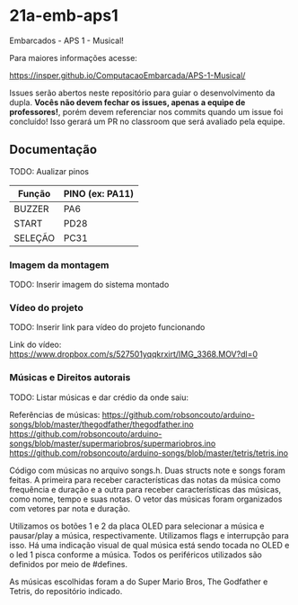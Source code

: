 # 21a-emb-aps1

Embarcados - APS 1 - Musical!

Para maiores informações acesse:

https://insper.github.io/ComputacaoEmbarcada/APS-1-Musical/

Issues serão abertos neste repositório para guiar o desenvolvimento
da dupla. **Vocês não devem fechar os issues, apenas a equipe de professores!**, porém devem referenciar nos commits quando um issue 
foi concluído! Isso gerará um PR no classroom que será avaliado pela equipe.

## Documentação

TODO: Aualizar pinos

| Função  | PINO (ex: PA11) |
|---------|-----------------|
| BUZZER  |       PA6       |
| START   |      PD28       |
| SELEÇÃO |      PC31       |

### Imagem da montagem

TODO: Inserir imagem do sistema montado

### Vídeo do projeto

TODO: Inserir link para vídeo do projeto funcionando

Link do vídeo: https://www.dropbox.com/s/527501yqqkrxirt/IMG_3368.MOV?dl=0


### Músicas e Direitos autorais

TODO: Listar músicas e dar crédio da onde saiu:

Referências de músicas: https://github.com/robsoncouto/arduino-songs/blob/master/thegodfather/thegodfather.ino
			https://github.com/robsoncouto/arduino-songs/blob/master/supermariobros/supermariobros.ino
			https://github.com/robsoncouto/arduino-songs/blob/master/tetris/tetris.ino


Código com músicas no arquivo songs.h. Duas structs note e songs foram feitas. A primeira para receber características das notas da música
como frequência e duração e a outra para receber características das músicas, como nome, tempo e suas notas. O vetor das músicas foram organizados
com vetores par nota e duração. 

Utilizamos os botões 1 e 2 da placa OLED para selecionar a música e pausar/play a música, respectivamente. Utilizamos flags e interrupção para isso. 
Há uma indicação visual de qual música está sendo tocada no OLED e o led 1 pisca conforme a música. Todos os periféricos utilizados são definidos
por meio de #defines. 

As músicas escolhidas foram a do Super Mario Bros, The Godfather e Tetris, do repositório indicado. 
